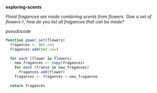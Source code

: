 __exploring-scents__

_Floral fragances are made combining scents from flowers. Give a set of flowers `F`, how do you list all fragances that can be made?_

_pseudocode_

```js
function power_set(flowers)
  fragances <- Set.new
  fragances.add(Set.new)
  
  for each (flower in flowers)
    new_fragances <- copy(fragances)
    for each (france in new_fragances)
      fragances.add(flower)
    fragances <- fragances + new_fragances
  
  return fragances
```
